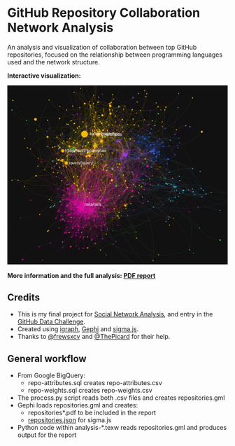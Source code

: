 GitHub Repository Collaboration Network Analysis
===

An analysis and visualization of collaboration between top GitHub repositories,
focused on the relationship between programming languages used and the network
structure.

**Interactive visualization:**

<a href="http://coyotebush.github.io/github-network-analysis/">
<img src="preview.png">
</a>

**More information and the full analysis: [PDF report](github.pdf)**

Credits
---

* This is my final project for [Social Network Analysis](https://www.coursera.org/course/sna),
and entry in the [GitHub Data Challenge](https://github.com/blog/1450-the-github-data-challenge-ii).
* Created using [igraph](http://igraph.sourceforge.net/), [Gephi](http://gephi.org/) and [sigma.js](http://sigmajs.org/).
* Thanks to [@frewsxcv](https://github.com/frewsxcv) and [@ThePicard](https://github.com/ThePicard) for their help.

General workflow
---

 * From Google BigQuery:
    * repo-attributes.sql creates repo-attributes.csv
    * repo-weights.sql creates repo-weights.csv
 * The process.py script reads both .csv files and creates repositories.gml
 * Gephi loads repositories.gml and creates:
    * repositories\*.pdf to be included in the report
    * [repositories.json](../gh-pages/repositories.json) for sigma.js
 * Python code within analysis-\*.texw reads repositories.gml and produces
   output for the report

